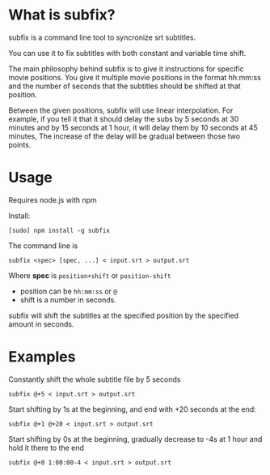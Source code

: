 
# What is subfix?

subfix is a command line tool to syncronize srt subtitles.

You can use it to fix subtitles with both constant and variable time shift.

The main philosophy behind subfix is to give it instructions for specific movie positions. You give it multiple movie positions in the format hh:mm:ss and the number of seconds that the subtitles should be shifted at that position.

Between the given positions, subfix will use linear interpolation. For example, if you tell it that it should delay the subs by 5 seconds at 30 minutes and by 15 seconds at 1 hour, it will delay them by 10 seconds at 45 minutes, The increase of the delay will be gradual between those two points.

# Usage

Requires node.js with npm

Install:

    [sudo] npm install -g subfix

The command line is

    subfix <spec> [spec, ...] < input.srt > output.srt

Where **spec** is `position+shift` or `position-shift`
 * position can be `hh:mm:ss` or `@`
 * shift is a number in seconds.

subfix will shift the subtitles at the specified position by the specified amount in seconds.

# Examples

Constantly shift the whole subtitle file by 5 seconds

    subfix @+5 < input.srt > output.srt

Start shifting by 1s at the beginning, and end with +20 seconds at the end:

    subfix @+1 @+20 < input.srt > output.srt

Start shifting by 0s at the beginning, gradually decrease to -4s at 1 hour and hold it there to the end

    subfix @+0 1:00:00-4 < input.srt > output.srt
